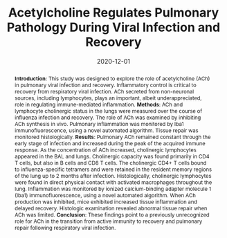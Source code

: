 ---
title: "Acetylcholine Regulates Pulmonary Pathology During Viral Infection and Recovery"
collection: publications
# permalink: /publication/2020-12-01-acetylcholine-regulates-pulmonary-pathology-during-viral-infection-and-recovery
# excerpt: 'This paper is about the number 3. The number 4 is left for future work.'
date: 2020-12-01
venue: 'ImmunoTargets and Therapy'
# paperurl: 'http://ashleyvsch.github.io/'
citation: 'this is the citation.'
link: 'https://doi.org/10.2147/ITT.S279228'
abstract: "__Introduction__: This study was designed to explore the role of acetylcholine (ACh) in pulmonary viral infection and recovery. Inflammatory control is critical to recovery from respiratory viral infection. ACh secreted from non-neuronal sources, including lymphocytes, plays an important, albeit underappreciated, role in regulating immune-mediated inflammation.
__Methods__: ACh and lymphocyte cholinergic status in the lungs were measured over the course of influenza infection and recovery. The role of ACh was examined by inhibiting ACh synthesis in vivo. Pulmonary inflammation was monitored by Iba1 immunofluorescence, using a novel automated algorithm. Tissue repair was monitored histologically.
__Results__: Pulmonary ACh remained constant through the early stage of infection and increased during the peak of the acquired immune response. As the concentration of ACh increased, cholinergic lymphocytes appeared in the BAL and lungs. Cholinergic capacity was found primarily in CD4 T cells, but also in B cells and CD8 T cells. The cholinergic CD4+ T cells bound to influenza-specific tetramers and were retained in the resident memory regions of the lung up to 2 months after infection. Histologically, cholinergic lymphocytes were found in direct physical contact with activated macrophages throughout the lung. Inflammation was monitored by ionized calcium-binding adapter molecule 1 (Iba1) immunofluorescence, using a novel automated algorithm. When ACh production was inhibited, mice exhibited increased tissue inflammation and delayed recovery. Histologic examination revealed abnormal tissue repair when ACh was limited.
__Conclusion__: These findings point to a previously unrecognized role for ACh in the transition from active immunity to recovery and pulmonary repair following respiratory viral infection."
---